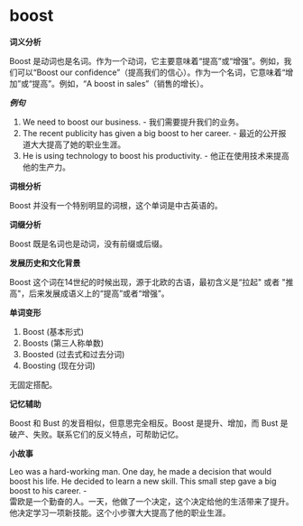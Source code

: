 # boost

**词义分析**

  

Boost 是动词也是名词。作为一个动词，它主要意味着“提高”或“增强”。例如，我们可以“Boost our confidence”（提高我们的信心）。作为一个名词，它意味着“增加”或“提高”。例如，“A boost in sales”（销售的增长）。

  

_**例句**_

  

1.  We need to boost our business. - 我们需要提升我们的业务。
2.  The recent publicity has given a big boost to her career. - 最近的公开报道大大提高了她的职业生涯。
3.  He is using technology to boost his productivity. - 他正在使用技术来提高他的生产力。

  

**词根分析**

  

Boost 并没有一个特别明显的词根，这个单词是中古英语的。

  

**词缀分析**

  

Boost 既是名词也是动词，没有前缀或后缀。

  

**发展历史和文化背景**

  

Boost 这个词在14世纪的时候出现，源于北欧的古语，最初含义是“拉起" 或者 "推高"，后来发展成语义上的“提高”或者“增强”。

  

**单词变形**

  

1.  Boost (基本形式)
2.  Boosts (第三人称单数)
3.  Boosted (过去式和过去分词)
4.  Boosting (现在分词)

  

无固定搭配。

  

**记忆辅助**

  

Boost 和 Bust 的发音相似，但意思完全相反。Boost 是提升、增加，而 Bust 是破产、失败。联系它们的反义特点，可帮助记忆。

  

**小故事**

  

Leo was a hard-working man. One day, he made a decision that would boost his life. He decided to learn a new skill. This small step gave a big boost to his career. -  
雷欧是一个勤奋的人。一天，他做了一个决定，这个决定给他的生活带来了提升。他决定学习一项新技能。这个小步骤大大提高了他的职业生涯。
